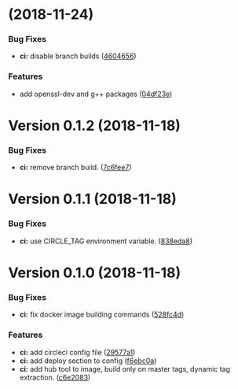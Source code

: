 #  (2018-11-24)


### Bug Fixes

* **ci:** disable branch builds ([4604656](https://github.com/daniloarcidiacono/ci-java-node/commit/4604656))


### Features

* add openssl-dev and g++ packages ([04df23e](https://github.com/daniloarcidiacono/ci-java-node/commit/04df23e))



# Version 0.1.2 (2018-11-18)


### Bug Fixes

* **ci:** remove branch build. ([7c6fee7](https://github.com/daniloarcidiacono/ci-java-node/commit/7c6fee7))



# Version 0.1.1 (2018-11-18)


### Bug Fixes

* **ci:** use CIRCLE_TAG environment variable. ([838eda8](https://github.com/daniloarcidiacono/ci-java-node/commit/838eda8))



# Version 0.1.0 (2018-11-18)


### Bug Fixes

* **ci:** fix docker image building commands ([528fc4d](https://github.com/daniloarcidiacono/ci-java-node/commit/528fc4d))


### Features

* **ci:** add circleci config file ([29577a1](https://github.com/daniloarcidiacono/ci-java-node/commit/29577a1))
* **ci:** add deploy section to config ([f6ebc0a](https://github.com/daniloarcidiacono/ci-java-node/commit/f6ebc0a))
* **ci:** add hub tool to image, build only on master tags, dynamic tag extraction. ([c6e2083](https://github.com/daniloarcidiacono/ci-java-node/commit/c6e2083))


